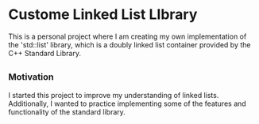 # Custome Linked List LIbrary

This is a personal project where I am creating my own implementation of the 'std::list' library, which is a doubly linked list container provided by the C++ Standard Library.

## <span style="font-size: smaller;">Motivation</span>

 I started this project to improve my understanding of linked lists. Additionally, I wanted to practice implementing some of the features and functionality of the standard library.
